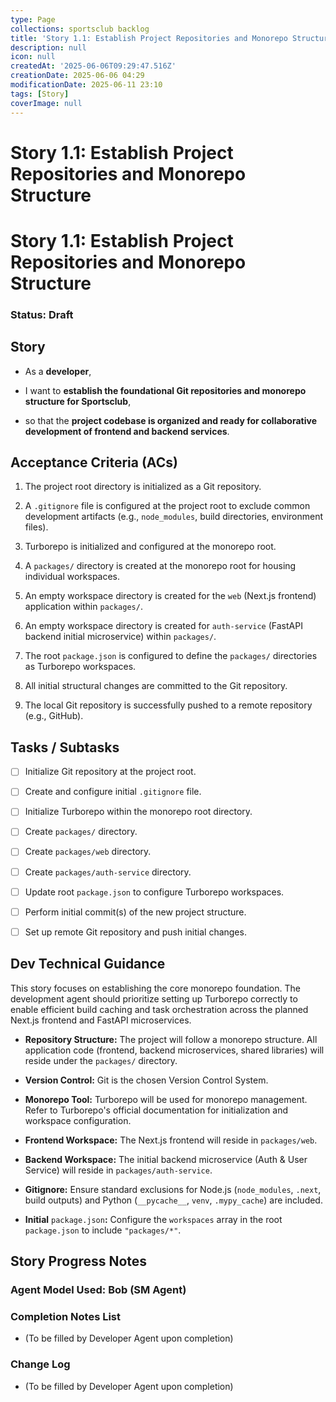 ```yaml
---
type: Page
collections: sportsclub backlog
title: 'Story 1.1: Establish Project Repositories and Monorepo Structure'
description: null
icon: null
createdAt: '2025-06-06T09:29:47.516Z'
creationDate: 2025-06-06 04:29
modificationDate: 2025-06-11 23:10
tags: [Story]
coverImage: null
---
```


# Story 1.1: Establish Project Repositories and Monorepo Structure

# Story 1.1: Establish Project Repositories and Monorepo Structure

### Status: Draft

## Story

- As a **developer**,

- I want to **establish the foundational Git repositories and monorepo structure for Sportsclub**,

- so that the **project codebase is organized and ready for collaborative development of frontend and backend services**.

## Acceptance Criteria (ACs)

1. The project root directory is initialized as a Git repository.

2. A `.gitignore` file is configured at the project root to exclude common development artifacts (e.g., `node_modules`, build directories, environment files).

3. Turborepo is initialized and configured at the monorepo root.

4. A `packages/` directory is created at the monorepo root for housing individual workspaces.

5. An empty workspace directory is created for the `web` (Next.js frontend) application within `packages/`.

6. An empty workspace directory is created for `auth-service` (FastAPI backend initial microservice) within `packages/`.

7. The root `package.json` is configured to define the `packages/` directories as Turborepo workspaces.

8. All initial structural changes are committed to the Git repository.

9. The local Git repository is successfully pushed to a remote repository (e.g., GitHub).

## Tasks / Subtasks

- [ ] Initialize Git repository at the project root.

- [ ] Create and configure initial `.gitignore` file.

- [ ] Initialize Turborepo within the monorepo root directory.

- [ ] Create `packages/` directory.

- [ ] Create `packages/web` directory.

- [ ] Create `packages/auth-service` directory.

- [ ] Update root `package.json` to configure Turborepo workspaces.

- [ ] Perform initial commit(s) of the new project structure.

- [ ] Set up remote Git repository and push initial changes.

## Dev Technical Guidance

This story focuses on establishing the core monorepo foundation. The development agent should prioritize setting up Turborepo correctly to enable efficient build caching and task orchestration across the planned Next.js frontend and FastAPI microservices.

- **Repository Structure:** The project will follow a monorepo structure. All application code (frontend, backend microservices, shared libraries) will reside under the `packages/` directory.

- **Version Control:** Git is the chosen Version Control System.

- **Monorepo Tool:** Turborepo will be used for monorepo management. Refer to Turborepo's official documentation for initialization and workspace configuration.

- **Frontend Workspace:** The Next.js frontend will reside in `packages/web`.

- **Backend Workspace:** The initial backend microservice (Auth & User Service) will reside in `packages/auth-service`.

- **Gitignore:** Ensure standard exclusions for Node.js (`node_modules`, `.next`, build outputs) and Python (`__pycache__`, `venv`, `.mypy_cache`) are included.

- **Initial** `package.json`**:** Configure the `workspaces` array in the root `package.json` to include `"packages/*"`.

## Story Progress Notes

### Agent Model Used: Bob (SM Agent)

### Completion Notes List

- (To be filled by Developer Agent upon completion)

### Change Log

- (To be filled by Developer Agent upon completion)

